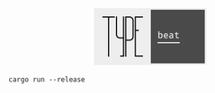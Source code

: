 <p align="center">
  <img src="./src/ui/logo/screenshot.png" alt="Typebeat logo" width="200" />
</p>

```
cargo run --release
```
